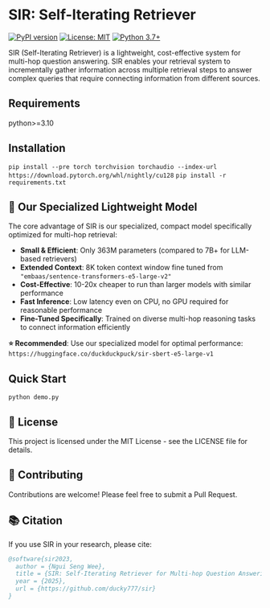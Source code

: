# SIR: Self-Iterating Retriever

[![PyPI version](https://badge.fury.io/py/sir.svg)](https://badge.fury.io/py/sir)
[![License: MIT](https://img.shields.io/badge/License-MIT-yellow.svg)](https://opensource.org/licenses/MIT)
[![Python 3.7+](https://img.shields.io/badge/python-3.7+-blue.svg)](https://www.python.org/downloads/)

SIR (Self-Iterating Retriever) is a lightweight, cost-effective system for multi-hop question answering. SIR enables your retrieval system to incrementally gather information across multiple retrieval steps to answer complex queries that require connecting information from different sources.

## Requirements
python>=3.10

## Installation
`pip install --pre torch torchvision torchaudio --index-url https://download.pytorch.org/whl/nightly/cu128`
`pip install -r requirements.txt`

## 🤖 Our Specialized Lightweight Model

The core advantage of SIR is our specialized, compact model specifically optimized for multi-hop retrieval:

- **Small & Efficient**: Only 363M parameters (compared to 7B+ for LLM-based retrievers)
- **Extended Context**: 8K token context window fine tuned from `"embaas/sentence-transformers-e5-large-v2"`
- **Cost-Effective**: 10-20x cheaper to run than larger models with similar performance
- **Fast Inference**: Low latency even on CPU, no GPU required for reasonable performance
- **Fine-Tuned Specifically**: Trained on diverse multi-hop reasoning tasks to connect information efficiently

**⭐️ Recommended**: Use our specialized model for optimal performance:
`https://huggingface.co/duckduckpuck/sir-sbert-e5-large-v1`

## Quick Start
`python demo.py`

## 📝 License

This project is licensed under the MIT License - see the LICENSE file for details.

## 🤝 Contributing

Contributions are welcome! Please feel free to submit a Pull Request.

## 📚 Citation

If you use SIR in your research, please cite:

```bibtex
@software{sir2023,
  author = {Ngui Seng Wee},
  title = {SIR: Self-Iterating Retriever for Multi-hop Question Answering},
  year = {2025},
  url = {https://github.com/ducky777/sir}
}
```